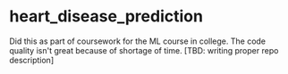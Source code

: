 # heart_disease_prediction
Did this as part of coursework for the ML course in college. The code quality isn't great because of shortage of time. 
[TBD: writing proper repo description]
